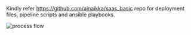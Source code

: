 Kindly refer https://github.com/ajnaikka/saas_basic repo for deployment files, pipeline scripts and ansible playbooks.

![process flow](https://github.com/user-attachments/assets/79154be3-3117-4614-a0a9-2741d5056dfa)

